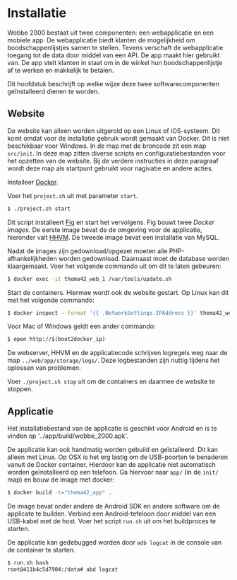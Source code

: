 # Installatie

Wobbe 2000 bestaat uit twee componenten: een webapplicatie en een mobiele app. De webapplicatie
biedt klanten de mogelijkheid om boodschappenlijstjes samen te stellen. Tevens verschaft de
webapplicatie toegang tot de data door middel van een API. De app maakt hier gebruikt van. De app
stelt klanten in staat om in de winkel hun boodschappenlijstje af te werken en makkelijk te
betalen. 

Dit hoofdstuk beschrijft op welke wijze deze twee softwarecomponenten geïnstalleerd dienen te
worden.

## Website

De website kan alleen worden uitgerold op een Linux of iOS-systeem. Dit komt omdat voor de
installatie gebruik wordt gemaakt van Docker. Dit is niet beschikbaar voor Windows. In de map met
de broncode zit een map `src/init`. In deze map zitten diverse scripts en configuratiebestanden
voor het opzetten van de website. Bij de verdere instructies in deze paragraaf wordt deze map als
startpunt gebruikt voor nagivatie en andere acties.

Installeer [Docker][docker].

Voer het `project.sh` uit met parameter `start`. 

```bash
$ ./project.sh start
```

Dit script installeert [Fig][fig] en start het vervolgens. Fig bouwt twee _Docker images_. De
eerste image bevat de de omgeving voor de applicatie, hieronder valt [HHVM][hhvm]. De tweede image
bevat een installatie van MySQL.

Nadat de images zijn gedownload/opgezet moeten alle PHP-afhankelijkheden worden gedownload.
Daarnaast moet de database worden klaargemaakt. Voer het volgende commando uit om dit te laten
gebeuren:

```bash
$ docker exec -it thema42_web_1 /var/tools/update.sh
```

Start de containers. Hiermee wordt ook de website gestart. Op Linux kan dit met het volgende
commando:

```bash
$ docker inspect --format '{{ .NetworkSettings.IPAddress }}' thema42_web_1
```

Voor Mac of Windows geldt een ander commando:

```bash
$ open http://$(boot2docker_ip)
```

De webserver, HHVM en de applicatiecode schrijven logregels weg naar de map
`../web/app/storage/logs/`. Deze logbestanden zijn nuttig tijdens het oplossen van problemen.

Voer `./project.sh stop` uit om de containers en daarmee de website te stoppen.

## Applicatie

Het installatiebestand van de applicatie is geschikt voor Android en is te vinden op '../app/build/wobbe\_2000.apk'.

De applicatie kan ook handmatig worden gebuild en geïstalleerd. Dit kan alleen met Linux. Op OSX is
het erg lastig om de USB-poorten te benaderen vanuit de Docker container. Hierdoor kan de
applicatie niet automatisch worden geïnstalleerd op een telefoon. Ga hiervoor naar `app/` (in de
`init/` map) en bouw de image met docker:

```bash
$ docker build -t="thema42_app" .
```

De image bevat onder andere de Android SDK en andere software om de applicate te builden. Verbind
een Android-tefeloon door middel van een USB-kabel met de host. Voer het script `run.sh` uit om het
buildproces te starten.

De applicatie kan gedebugged worden door `adb logcat` in de console van de container te starten.

```bash
$ run.sh bash
root@411b4c5d7904:/data# abd logcat
```

[docker]: https://www.docker.com/
[fig]: http://www.fig.sh/
[hhvm]: http://hhvm.com/

